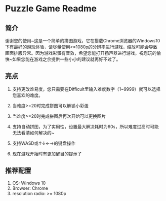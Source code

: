# Puzzle Game Readme

## 简介

谢谢您的使用~这是一个简单的拼图游戏，它在搭载Chrome浏览器的Windows10下有最好的游玩体验，请尽量使用>=1080p的分辨率进行游戏，缩放可能会导致画面排版异常。因为游戏彩蛋有音效，希望您能打开扬声器进行游戏。祝您玩的愉快~如果您能在游戏之余提供一些小小的建议就再好不过了。

## 亮点

1. 支持更改难易度，您只需要在Difficult里输入难度数字（1~9999）就可以选择您喜欢的难度。

1. 当难度>=20时完成拼图可以解锁小彩蛋

1. 当难度>=20时完成拼图后再次开始可以更换图片

1. 支持自动拼图，为了实用性，设置最大解决耗时为60s，所以难度过高时可能无法看清如何解决的~

1. 支持WASD或↑↓←→的键盘操作

1. 现在游戏开始时有更加醒目的提示了

## 推荐配置

1. OS: Windows 10
1. Browser: Chrome
1. resolution radio: >= 1080p